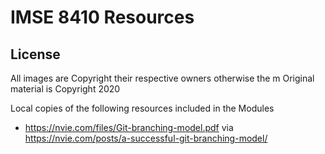 # IMSE 8410 Resources

## License
All images are Copyright their respective owners otherwise the m  Original material is Copyright 2020 

Local copies of the following resources included in the Modules
* https://nvie.com/files/Git-branching-model.pdf via https://nvie.com/posts/a-successful-git-branching-model/

